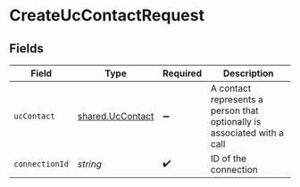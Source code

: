 # CreateUcContactRequest


## Fields

| Field                                                                   | Type                                                                    | Required                                                                | Description                                                             |
| ----------------------------------------------------------------------- | ----------------------------------------------------------------------- | ----------------------------------------------------------------------- | ----------------------------------------------------------------------- |
| `ucContact`                                                             | [shared.UcContact](../../../sdk/models/shared/uccontact.md)             | :heavy_minus_sign:                                                      | A contact represents a person that optionally is associated with a call |
| `connectionId`                                                          | *string*                                                                | :heavy_check_mark:                                                      | ID of the connection                                                    |
